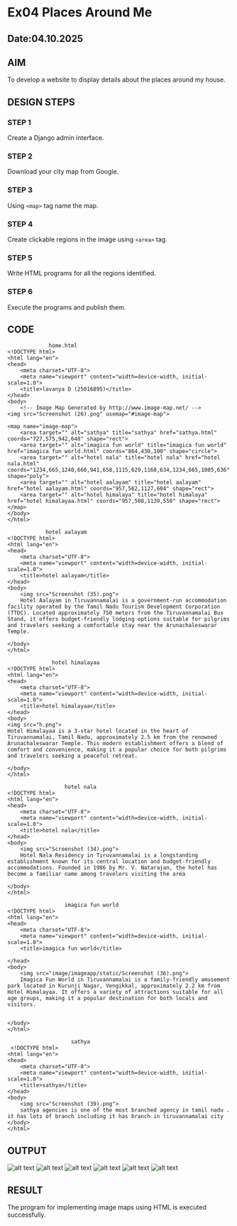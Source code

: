 # Ex04 Places Around Me
## Date:04.10.2025 

## AIM
To develop a website to display details about the places around my house.

## DESIGN STEPS

### STEP 1
Create a Django admin interface.

### STEP 2
Download your city map from Google.

### STEP 3
Using ```<map>``` tag name the map.

### STEP 4
Create clickable regions in the image using ```<area>``` tag.

### STEP 5
Write HTML programs for all the regions identified.

### STEP 6
Execute the programs and publish them.

## CODE
```
             home.html
<!DOCTYPE html>
<html lang="en">
<head>
    <meta charset="UTF-8">
    <meta name="viewport" content="width=device-width, initial-scale=1.0">
    <title>lavanya D (25016895)</title>
</head>
<body>
    <!-- Image Map Generated by http://www.image-map.net/ -->
<img src="Screenshot (26).png" usemap="#image-map">

<map name="image-map">
    <area target="" alt="sathya" title="sathya" href="sathya.html" coords="727,575,942,648" shape="rect">
    <area target="" alt="imagica fun world" title="imagica fun world" href="imagica fun world.html" coords="864,430,100" shape="circle">
    <area target="" alt="hotel nala" title="hotel nala" href="hotel nala.html" coords="1234,665,1240,660,941,658,1115,629,1168,634,1234,665,1005,636" shape="poly">
    <area target="" alt="hotel aalayam" title="hotel aalayam" href="hotel aalayam.html" coords="957,562,1127,604" shape="rect">
    <area target="" alt="hotel himalaya" title="hotel himalaya" href="hotel himalayaa.html" coords="957,508,1139,558" shape="rect">
</map>
</body>
</html>

            hotel aalayam
<!DOCTYPE html>
<html lang="en">
<head>
    <meta charset="UTF-8">
    <meta name="viewport" content="width=device-width, initial-scale=1.0">
    <title>hotel aalayam</title>
</head>
<body>
    <img src="Screenshot (35).png">
    Hotel Aalayam in Tiruvannamalai is a government-run accommodation facility operated by the Tamil Nadu Tourism Development Corporation (TTDC). Located approximately 750 meters from the Tiruvannamalai Bus Stand, it offers budget-friendly lodging options suitable for pilgrims and travelers seeking a comfortable stay near the Arunachaleswarar Temple.

</body>
</html>
         
              hotel himalayaa
<!DOCTYPE html>
<html lang="en">
<head>
    <meta charset="UTF-8">
    <meta name="viewport" content="width=device-width, initial-scale=1.0">
    <title>hotel himalayaa</title>
</head>
<body>
<img src="h.png">
Hotel Himalayaa is a 3-star hotel located in the heart of Tiruvannamalai, Tamil Nadu, approximately 2.5 km from the renowned Arunachaleswarar Temple. This modern establishment offers a blend of comfort and convenience, making it a popular choice for both pilgrims and travelers seeking a peaceful retreat.

</body>
</html>

                  hotel nala
<!DOCTYPE html>
<html lang="en">
<head>
    <meta charset="UTF-8">
    <meta name="viewport" content="width=device-width, initial-scale=1.0">
    <title>hotel nala</title>
</head>
<body>
    <img src="Screenshot (34).png">
    Hotel Nala Residency in Tiruvannamalai is a longstanding establishment known for its central location and budget-friendly accommodations. Founded in 1986 by Mr. V. Natarajan, the hotel has become a familiar name among travelers visiting the area

</body>
</html>

                  imagica fun world
<!DOCTYPE html>
<html lang="en">
<head>
    <meta charset="UTF-8">
    <meta name="viewport" content="width=device-width, initial-scale=1.0">
    <title>imagica fun world</title>
    
</head>
<body>
    <img src="image/imageapp/static/Screenshot (36).png">
    Imagica Fun World in Tiruvannamalai is a family-friendly amusement park located in Kurunji Nagar, Vengikkal, approximately 2.2 km from Hotel Himalayaa. It offers a variety of attractions suitable for all age groups, making it a popular destination for both locals and visitors.


</body>
</html>

                    sathya 
 <!DOCTYPE html>
<html lang="en">
<head>
    <meta charset="UTF-8">
    <meta name="viewport" content="width=device-width, initial-scale=1.0">
    <title>sathya</title>
</head>
<body>
    <img src="Screenshot (39).png">
    sathya agencies is one of the most branched agency in tamil nadu . it has lots of branch including it has branch in tiruvannamalai city
</body>
</html>
```                   


## OUTPUT
![alt text](<Screenshot (40).png>)
![alt text](<Screenshot (41).png>)
![alt text](<Screenshot (42).png>)
![alt text](<Screenshot (43).png>)
![alt text](<Screenshot (44).png>)
![alt text](<Screenshot (45).png>)


## RESULT
The program for implementing image maps using HTML is executed successfully.

